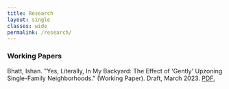 ```yaml
---
title: Research
layout: single
classes: wide
permalink: /research/
---
```


### Working Papers 

Bhatt, Ishan. "Yes, Literally, In My Backyard: The Effect of 'Gently' Upzoning Single-Family Neighborhoods." (Working Paper). Draft, March 2023. [PDF.][adu_pdf]

[adu_pdf]: /files/paper_adu.pdf

<!---
Single-family zoning protects preferences of local residents but limits housing supply, driving up home and rent prices. I study an increasingly popular middle ground approach: allowing homeowners to build accessory dwelling units (ADUs) on their properties. In 2016, the state of California legalized ADUs on most single-family lots in the state, overriding local regulations. Exploiting variation in treatment between single- and two- or three-family zones, I find upzoning had a significant effect on ADU construction. A single-family zone experienced .04 to .05 more ADUs permitted than a two- or three-family zone. Furthermore, I find that supply constraints strongly predict ADU construction, suggesting ADUs are filling gaps in rental supply. However, a linear panel model shows that ADUs are insufficient to decrease rent. I find no evidence that an ADU has a nuisance effect on nearby property values. My confidence interval excludes effects larger than a three percent reduction in property values, qualifying previous literature.

[Mossavar-Rahmani Center announces 2023 Dunlop Undergraduate Thesis Prize winner], Harvard Gazette, May 2023.

[Mossavar-Rahmani Center announces 2023 Dunlop Undergraduate Thesis Prize winner]: https://news.harvard.edu/gazette/story/newsplus/mossavar-rahmani-center-announces-2023-dunlop-undergraduate-thesis-prize-winner/

-->




